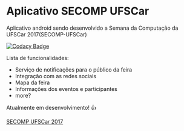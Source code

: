 # Aplicativo SECOMP UFSCar
Aplicativo android sendo desenvolvido a Semana da Computação da UFSCar 2017(SECOMP-UFSCar)

[![Codacy Badge](https://api.codacy.com/project/badge/Grade/ca90c9bf0c57472481c8f18d1a2b6d0d)](https://www.codacy.com/app/secompufscar/app_secompufscar?utm_source=github.com&amp;utm_medium=referral&amp;utm_content=secompufscar/app_secompufscar&amp;utm_campaign=Badge_Grade)

Lista de funcionalidades:
 * Serviço de notificações para o público da feira
 * Integração com as redes sociais
 * Mapa da feira
 * Informações dos eventos e participantes
 * more?

Atualmente em desenvolvimento! :+1:

[SECOMP UFSCar 2017](https://secompufscar.com.br)
